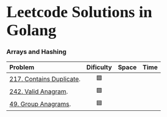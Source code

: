  # <span style="font-family:Papyrus; font-size:1.5em;">Leetcode Solutions in Golang</span>


### Arrays and Hashing

| Problem       | Dificulty   | Space | Time |
| :---          |    :----:   |   ---:|  ---:|
|[217. Contains Duplicate](https://leetcode.com/problems/contains-duplicate/).| 🟩 | | |
|[242. Valid Anagram](https://leetcode.com/problems/valid-anagram/).| 🟩 | | |
|[49. Group Anagrams](https://leetcode.com/problems/group-anagrams/).| 🟦 | | |
